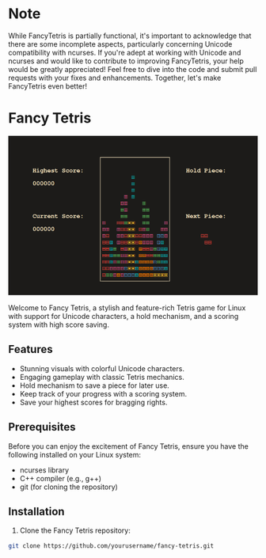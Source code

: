 # Note
While FancyTetris is partially functional, it's important to acknowledge that there are some incomplete aspects, particularly concerning Unicode compatibility with ncurses. If you're adept at working with Unicode and ncurses and would like to contribute to improving FancyTetris, your help would be greatly appreciated! Feel free to dive into the code and submit pull requests with your fixes and enhancements. Together, let's make FancyTetris even better!


# Fancy Tetris

![game](screenShots/game.png)



Welcome to Fancy Tetris, a stylish and feature-rich Tetris game for Linux with support for Unicode characters, a hold mechanism, and a scoring system with high score saving.


## Features

- Stunning visuals with colorful Unicode characters.
- Engaging gameplay with classic Tetris mechanics.
- Hold mechanism to save a piece for later use.
- Keep track of your progress with a scoring system.
- Save your highest scores for bragging rights.

## Prerequisites

Before you can enjoy the excitement of Fancy Tetris, ensure you have the following installed on your Linux system:

- ncurses library
- C++ compiler (e.g., g++)
- git (for cloning the repository)

## Installation

1. Clone the Fancy Tetris repository:

```bash
git clone https://github.com/yourusername/fancy-tetris.git
